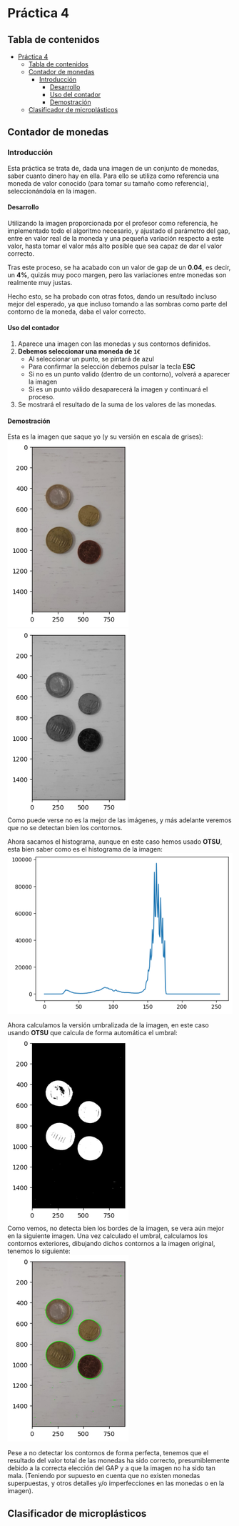 # Práctica 4

## Tabla de contenidos

- [Práctica 4](#práctica-4)
  - [Tabla de contenidos](#tabla-de-contenidos)
  - [Contador de monedas](#contador-de-monedas)
    - [Introducción](#introducción)
      - [Desarrollo](#desarrollo)
      - [Uso del contador](#uso-del-contador)
      - [Demostración](#demostración)
  - [Clasificador de microplásticos](#clasificador-de-microplásticos)


## Contador de monedas

### Introducción
Esta práctica se trata de, dada una imagen de un conjunto de monedas, saber cuanto dinero hay en ella. Para ello se utiliza como referencia una moneda de valor conocido (para tomar su tamaño como referencia), seleccionándola en la imagen.

#### Desarrollo

Utilizando la imagen proporcionada por el profesor como referencia, he implementado todo el algoritmo necesario, y ajustado el parámetro del gap, entre en valor real de la moneda y una pequeña variación respecto a este valor, hasta tomar el valor más alto posible que sea capaz de dar el valor correcto.

Tras este proceso, se ha acabado con un valor de gap de un **0.04**, es decir, un **4%**, quizás muy poco margen, pero las variaciones entre monedas son realmente muy justas.

Hecho esto, se ha probado con otras fotos, dando un resultado incluso mejor del esperado, ya que incluso tomando a las sombras como parte del contorno de la moneda, daba el valor correcto.

#### Uso del contador

1. Aparece una imagen con las monedas y sus contornos definidos.
2. **Debemos seleccionar una moneda de `1€`**
    * Al seleccionar un punto, se pintará de azul
    * Para confirmar la selección debemos pulsar la tecla **ESC**
    * Si no es un punto valido (dentro de un contorno), volverá a aparecer la imagen
    * Si es un punto válido desaparecerá la imagen y continuará el proceso.
3. Se mostrará el resultado de la suma de los valores de las monedas.

#### Demostración

Esta es la imagen que saque yo (y su versión en escala de grises):  
![Imagen de monedas](./readme/monedas.png)![Imagen en escala de grises](./readme/monedas_gris.png)  
Como puede verse no es la mejor de las imágenes, y más adelante veremos que no se detectan bien los contornos.  

Ahora sacamos el histograma, aunque en este caso hemos usado **OTSU**, esta bien saber como es el histograma de la imagen:  
![Histograma](./readme/monedas_histograma.png) 

Ahora calculamos la versión umbralizada de la imagen, en este caso usando **OTSU** que calcula de forma automática el umbral:  
![Imagen umbralizada](./readme/monedas_umbralizada.png)  
Como vemos, no detecta bien los bordes de la imagen, se vera aún mejor en la siguiente imagen. Una vez calculado el umbral, calculamos los contornos exteriores, dibujando dichos contornos a la imagen original, tenemos lo siguiente:  
![Imagen con los contornos detectados](./readme/monedas_contornos.png)  

Pese a no detectar los contornos de forma perfecta, tenemos que el resultado del valor total de las monedas ha sido correcto, presumiblemente debido a la correcta elección del GAP y a que la imagen no ha sido tan mala. (Teniendo por supuesto en cuenta que no existen monedas superpuestas, y otros detalles y/o imperfecciones en las monedas o en la imagen).

## Clasificador de microplásticos

